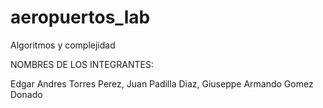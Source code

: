 # aeropuertos_lab

Algoritmos y complejidad

NOMBRES DE LOS INTEGRANTES:

Edgar Andres Torres Perez, Juan Padilla Diaz, Giuseppe Armando Gomez Donado